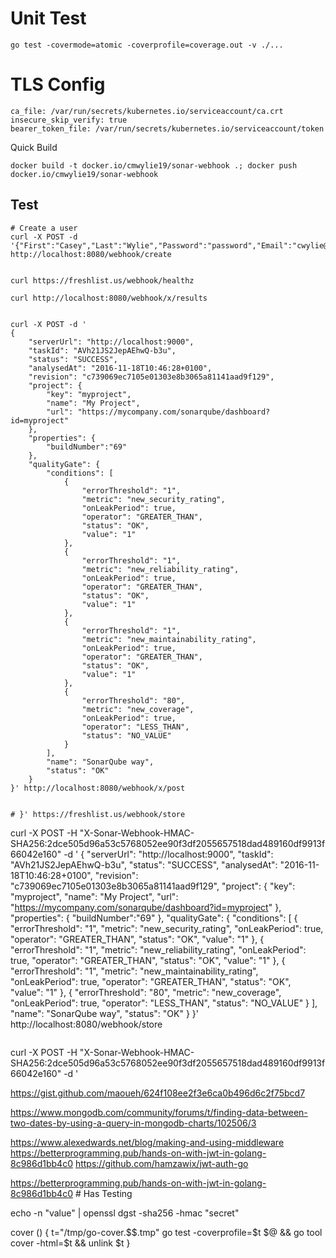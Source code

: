 # Unit Test
```
go test -covermode=atomic -coverprofile=coverage.out -v ./... 
```
# TLS Config
```
ca_file: /var/run/secrets/kubernetes.io/serviceaccount/ca.crt
insecure_skip_verify: true
bearer_token_file: /var/run/secrets/kubernetes.io/serviceaccount/token
```

Quick Build
```
docker build -t docker.io/cmwylie19/sonar-webhook .; docker push docker.io/cmwylie19/sonar-webhook
```

## Test
```
# Create a user 
curl -X POST -d '{"First":"Casey","Last":"Wylie","Password":"password","Email":"cwylie@redhat.com"}' http://localhost:8080/webhook/create


curl https://freshlist.us/webhook/healthz

curl http://localhost:8080/webhook/x/results


curl -X POST -d '
{
    "serverUrl": "http://localhost:9000",
    "taskId": "AVh21JS2JepAEhwQ-b3u",
    "status": "SUCCESS",
    "analysedAt": "2016-11-18T10:46:28+0100",
    "revision": "c739069ec7105e01303e8b3065a81141aad9f129",
    "project": {
        "key": "myproject",
        "name": "My Project",
        "url": "https://mycompany.com/sonarqube/dashboard?id=myproject"
    },
    "properties": {
        "buildNumber":"69"
    },
    "qualityGate": {
        "conditions": [
            {
                "errorThreshold": "1",
                "metric": "new_security_rating",
                "onLeakPeriod": true,
                "operator": "GREATER_THAN",
                "status": "OK",
                "value": "1"
            },
            {
                "errorThreshold": "1",
                "metric": "new_reliability_rating",
                "onLeakPeriod": true,
                "operator": "GREATER_THAN",
                "status": "OK",
                "value": "1"
            },
            {
                "errorThreshold": "1",
                "metric": "new_maintainability_rating",
                "onLeakPeriod": true,
                "operator": "GREATER_THAN",
                "status": "OK",
                "value": "1"
            },
            {
                "errorThreshold": "80",
                "metric": "new_coverage",
                "onLeakPeriod": true,
                "operator": "LESS_THAN",
                "status": "NO_VALUE"
            }
        ],
        "name": "SonarQube way",
        "status": "OK"
    }
}' http://localhost:8080/webhook/x/post


# }' https://freshlist.us/webhook/store

```
curl -X POST -H "X-Sonar-Webhook-HMAC-SHA256:2dce505d96a53c5768052ee90f3df2055657518dad489160df9913f66042e160" -d '
{
    "serverUrl": "http://localhost:9000",
    "taskId": "AVh21JS2JepAEhwQ-b3u",
    "status": "SUCCESS",
    "analysedAt": "2016-11-18T10:46:28+0100",
    "revision": "c739069ec7105e01303e8b3065a81141aad9f129",
    "project": {
        "key": "myproject",
        "name": "My Project",
        "url": "https://mycompany.com/sonarqube/dashboard?id=myproject"
    },
    "properties": {
        "buildNumber":"69"
    },
    "qualityGate": {
        "conditions": [
            {
                "errorThreshold": "1",
                "metric": "new_security_rating",
                "onLeakPeriod": true,
                "operator": "GREATER_THAN",
                "status": "OK",
                "value": "1"
            },
            {
                "errorThreshold": "1",
                "metric": "new_reliability_rating",
                "onLeakPeriod": true,
                "operator": "GREATER_THAN",
                "status": "OK",
                "value": "1"
            },
            {
                "errorThreshold": "1",
                "metric": "new_maintainability_rating",
                "onLeakPeriod": true,
                "operator": "GREATER_THAN",
                "status": "OK",
                "value": "1"
            },
            {
                "errorThreshold": "80",
                "metric": "new_coverage",
                "onLeakPeriod": true,
                "operator": "LESS_THAN",
                "status": "NO_VALUE"
            }
        ],
        "name": "SonarQube way",
        "status": "OK"
    }
}' http://localhost:8080/webhook/store
```

```
curl -X POST -H "X-Sonar-Webhook-HMAC-SHA256:2dce505d96a53c5768052ee90f3df2055657518dad489160df9913f66042e160" -d '

https://gist.github.com/maoueh/624f108ee2f3e6ca0b496d6c2f75bcd7

https://www.mongodb.com/community/forums/t/finding-data-between-two-dates-by-using-a-query-in-mongodb-charts/102506/3

https://www.alexedwards.net/blog/making-and-using-middleware
https://betterprogramming.pub/hands-on-with-jwt-in-golang-8c986d1bb4c0
https://github.com/hamzawix/jwt-auth-go

https://betterprogramming.pub/hands-on-with-jwt-in-golang-8c986d1bb4c0 # Has Testing

echo -n "value" | openssl dgst -sha256 -hmac "secret"


cover () { 
    t="/tmp/go-cover.$$.tmp"
    go test -coverprofile=$t $@ && go tool cover -html=$t && unlink $t
}